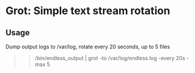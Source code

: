 # Grot: Simple text stream rotation

## Usage
Dump output logs to /var/log, rotate every 20 seconds, up to 5 files
> >/bin/endless_output | grot -to /var/log/endless.log -every 20s -max 5
